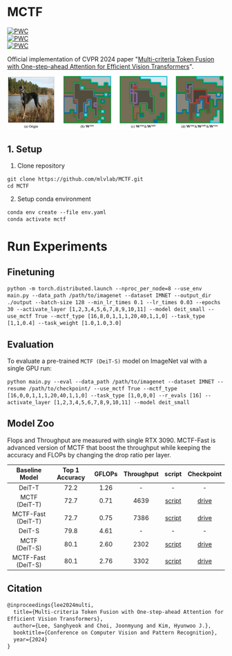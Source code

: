 # MCTF

[![PWC](https://img.shields.io/endpoint.svg?url=https://paperswithcode.com/badge/multi-criteria-token-fusion-with-one-step/efficient-vits-on-imagenet-1k-with-deit-s)](https://paperswithcode.com/sota/efficient-vits-on-imagenet-1k-with-deit-s?p=multi-criteria-token-fusion-with-one-step)  
[![PWC](https://img.shields.io/endpoint.svg?url=https://paperswithcode.com/badge/multi-criteria-token-fusion-with-one-step/efficient-vits-on-imagenet-1k-with-deit-t)](https://paperswithcode.com/sota/efficient-vits-on-imagenet-1k-with-deit-t?p=multi-criteria-token-fusion-with-one-step)  
[![PWC](https://img.shields.io/endpoint.svg?url=https://paperswithcode.com/badge/multi-criteria-token-fusion-with-one-step/efficient-vits-on-imagenet-1k-with-lv-vit-s)](https://paperswithcode.com/sota/efficient-vits-on-imagenet-1k-with-lv-vit-s?p=multi-criteria-token-fusion-with-one-step)  

Official implementation of CVPR 2024 paper "[Multi-criteria Token Fusion with One-step-ahead Attention for Efficient Vision Transformers](https://arxiv.org/abs/2403.10030)".

![MCTF Figure](img/concept_art.png)

## 1. Setup 
1. Clone repository
```
git clone https://github.com/mlvlab/MCTF.git
cd MCTF
```

2. Setup conda environment
```
conda env create --file env.yaml
conda activate mctf
```

# Run Experiments
## Finetuning
```
python -m torch.distributed.launch --nproc_per_node=8 --use_env main.py --data_path /path/to/imagenet --dataset IMNET --output_dir ./output --batch-size 128 --min_lr_times 0.1 --lr_times 0.03 --epochs 30 --activate_layer [1,2,3,4,5,6,7,8,9,10,11] --model deit_small --use_mctf True --mctf_type [16,8,0,1,1,1,20,40,1,1,0] --task_type [1,1,0.4] --task_weight [1.0,1.0,3.0] 
```

## Evaluation
To evaluate a pre-trained `MCTF (DeiT-S)` model on ImageNet val with a single GPU run:
```
python main.py --eval --data_path /path/to/imagenet --dataset IMNET --resume /path/to/checkpoint/ --use_mctf True --mctf_type [16,0,0,1,1,1,20,40,1,1,0] --task_type [1,0,0,0] --r_evals [16] --activate_layer [1,2,3,4,5,6,7,8,9,10,11] --model deit_small
```

## Model Zoo
Flops and Throughput are measured with single RTX 3090.
MCTF-Fast is advanced version of MCTF that boost the throughput while keeping the accuracy and FLOPs by changing the drop ratio per layer.


|   Baseline Model   | Top 1 Accuracy | GFLOPs | Throughput |                  script                  |                                         Checkpoint                                          |
|:------------------:|:--------------:|:------:|:----------:|:----------------------------------------:|:-------------------------------------------------------------------------------------------:|
|       DeiT-T       |      72.2      |  1.26  |     -      |                    -                     |                                              -                                              |
|   MCTF (DeiT-T)    |      72.7      |  0.71  |    4639    |   [script](./run/eval_deit_t_mctf.sh)    | [drive](https://drive.google.com/drive/folders/1a7Kr8YTwgWai7ZK6w5fVOn1R_VVYfnHB?usp=sharing) |
| MCTF-Fast (DeiT-T) |      72.7      |  0.75  |    7386    | [script](./run/eval_deit_t_mctf_fast.sh) | [drive](https://drive.google.com/drive/folders/16DXTcbnemHUtzx1JXYgUJlSl_aXO5oCQ?usp=sharing) | 
|       DeiT-S       |      79.8      |  4.61  |     -      |                    -                     |                                              -                                              | 
|   MCTF (DeiT-S)    |      80.1      |  2.60  |    2302    |   [script](./run/eval_deit_s_mctf.sh)    | [drive](https://drive.google.com/drive/folders/1JFebSnWF77O3MqBE1Dln_W4RAjqi19ro?usp=sharing) |
| MCTF-Fast (DeiT-S) |      80.1      |  2.76  |    3302    | [script](./run/eval_deit_s_mctf_fast.sh) | [drive](https://drive.google.com/drive/folders/1Ofsab5gtBHJ-TkD8gJbEbTBtB7UX3fXA?usp=sharing) |


## Citation
```
@inproceedings{lee2024multi,
  title={Multi-criteria Token Fusion with One-step-ahead Attention for Efficient Vision Transformers},
  author={Lee, Sanghyeok and Choi, Joonmyung and Kim, Hyunwoo J.},
  booktitle={Conference on Computer Vision and Pattern Recognition},
  year={2024}
}
```
